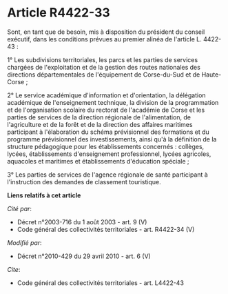 # Article R4422-33

Sont, en tant que de besoin, mis à disposition du président du conseil exécutif, dans les conditions prévues au premier
alinéa de l'article L. 4422-43 : 

1° Les subdivisions territoriales, les parcs et les parties de services chargées de l'exploitation et de la gestion des
routes nationales des directions départementales de l'équipement de Corse-du-Sud et de Haute-Corse ; 

2° Le service académique d'information et d'orientation, la délégation académique de l'enseignement technique, la division de
la programmation et de l'organisation scolaire du rectorat de l'académie de Corse et les parties de services de la
direction régionale de l'alimentation, de l'agriculture et de la forêt et de la direction des affaires maritimes participant
à l'élaboration du schéma prévisionnel des formations et du programme prévisionnel des investissements, ainsi qu'à la
définition de la structure pédagogique pour les établissements concernés : collèges, lycées, établissements d'enseignement
professionnel, lycées agricoles, aquacoles et maritimes et établissements d'éducation spéciale ; 

3° Les parties de services de l'agence régionale de santé participant à l'instruction des demandes de classement touristique.

**Liens relatifs à cet article**

_Cité par_:

  - Décret n°2003-716 du 1 août 2003 - art. 9 (V)
  - Code général des collectivités territoriales - art. R4422-34 (V)

_Modifié par_:

  - Décret n°2010-429 du 29 avril 2010 - art. 6 (V)

_Cite_:

  - Code général des collectivités territoriales - art. L4422-43
